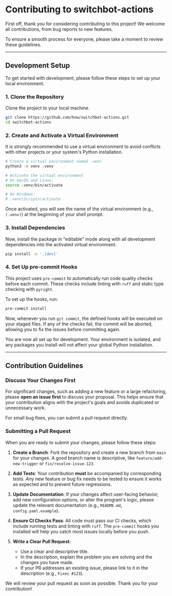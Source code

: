 # Contributing to switchbot-actions

First off, thank you for considering contributing to this project! We welcome all contributions, from bug reports to new features.

To ensure a smooth process for everyone, please take a moment to review these guidelines.

---

## Development Setup

To get started with development, please follow these steps to set up your local environment.

### 1. Clone the Repository

Clone the project to your local machine.

```bash
git clone https://github.com/hnw/switchbot-actions.git
cd switchbot-actions
```

### 2. Create and Activate a Virtual Environment

It is strongly recommended to use a virtual environment to avoid conflicts with other projects or your system's Python installation.

```bash
# Create a virtual environment named .venv
python3 -m venv .venv

# Activate the virtual environment
# On macOS and Linux:
source .venv/bin/activate

# On Windows:
# .venv\Scripts\activate
```

Once activated, you will see the name of the virtual environment (e.g., `(.venv)`) at the beginning of your shell prompt.

### 3. Install Dependencies

Now, install the package in "editable" mode along with all development dependencies into the activated virtual environment.

```bash
pip install -e '.[dev]'
```

### 4. Set Up pre-commit Hooks

This project uses `pre-commit` to automatically run code quality checks before each commit. These checks include linting with `ruff` and static type checking with `pyright`.

To set up the hooks, run:

```bash
pre-commit install
```

Now, whenever you run `git commit`, the defined hooks will be executed on your staged files. If any of the checks fail, the commit will be aborted, allowing you to fix the issues before committing again.

You are now all set up for development. Your environment is isolated, and any packages you install will not affect your global Python installation.

---

## Contribution Guidelines

### Discuss Your Changes First

For significant changes, such as adding a new feature or a large refactoring, please **open an issue first** to discuss your proposal. This helps ensure that your contribution aligns with the project's goals and avoids duplicated or unnecessary work.

For small bug fixes, you can submit a pull request directly.

### Submitting a Pull Request

When you are ready to submit your changes, please follow these steps:

1.  **Create a Branch**: Fork the repository and create a new branch from `main` for your changes. A good branch name is descriptive, like `feature/add-new-trigger` or `fix/resolve-issue-123`.

2.  **Add Tests**: Your contribution **must** be accompanied by corresponding tests. Any new feature or bug fix needs to be tested to ensure it works as expected and to prevent future regressions.

3.  **Update Documentation**: If your changes affect user-facing behavior, add new configuration options, or alter the program's logic, please update the relevant documentation (e.g., `README.md`, `config.yaml.example`).

4.  **Ensure CI Checks Pass**: All code must pass our CI checks, which include running tests and linting with `ruff`. The `pre-commit` hooks you installed will help you catch most issues locally before you push.

5.  **Write a Clear Pull Request**:
    - Use a clear and descriptive title.
    - In the description, explain the problem you are solving and the changes you have made.
    - If your PR addresses an existing issue, please link to it in the description (e.g., `Fixes #123`).

We will review your pull request as soon as possible. Thank you for your contribution!

